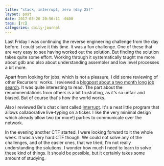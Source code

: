 ```yaml
---
title: "stack, interrupt, zero [day 25]"
layout: post
date: 2017-03-20 20:56:11 -0400
tags: [rc]
categories: daily-journal
---
```


Last Friday I was continuing the reverse engineering challenge from the day before. I could solve it this time. It was a fun challenge. One of these that are very easy to see having worked out the solution. But finding the solution takes quite some effort. Working through it systematically taught me more about gdb and also about understanding assembler and low level processes a bit more.

Apart from looking for jobs, which is not a pleasure, I did some reviewing of other Recursers' works. I reviewed a [blogpost about a two month long job search](https://haroldtreen.com/tech/recurse/job/2017/03/16/two-months-of-tech-interviews/). It was quite interesting to read. The part about the recommendations from others is a bit frustrating, as it's so unfair and biased. But of course that's how the world works.

Also I reviewed Be's chat client called [Interrupt](https://github.com/bebebebebe/Interrupt). It's a neat little program that allows collaborative live-typing on a ticker. I like the very minimal design which already allow two (or more!) parties to communicate over the network.

In the evening another CTF started. I were looking forward to it the whole week. It was a very hard CTF though. We could not solve any of the challenges, and of the easier ones, that we tried, I'm not really understanding the solutions. I wonder how much I need to learn to solve these kind of things. It should be possible, but it certainly takes some amount of studying.
